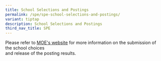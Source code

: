 ```yaml
---
title: School Selections and Postings
permalink: /spe/spe-school-selections-and-postings/
variant: tiptap
description: School Selections and Postings
third_nav_title: SPE
---
```

<p>Please refer to <a href="https://www.moe.gov.sg/returning-singaporeans/secondary/spe/" rel="noopener noreferrer nofollow" target="_blank"><u>MOE's website</u></a> for
more information on the submission of the school choices
<br>and release of the posting results.</p>